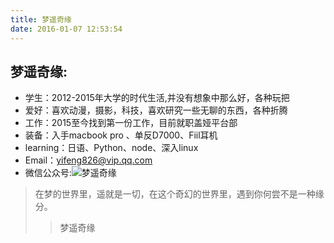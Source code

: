 ```yaml
---
title: 梦遥奇缘
date: 2016-01-07 12:53:54
---
```

## 梦遥奇缘:
+ 学生：2012-2015年大学的时代生活,并没有想象中那么好，各种玩把
+ 爱好：喜欢动漫，摄影，科技，喜欢研究一些无聊的东西，各种折腾
+ 工作：2015至今找到第一份工作，目前就职盖娅平台部
+ 装备：入手macbook pro 、单反D7000、Fiil耳机
+ learning：日语、Python、node、深入linux
+ Email：yifeng826@vip.qq.com
+ 微信公众号:![梦遥奇缘](http://source.shengxuezixun.com/images%2Fweixin.jpg)
>在梦的世界里，遥就是一切，在这个奇幻的世界里，遇到你何尝不是一种缘分。
 >>梦遥奇缘

